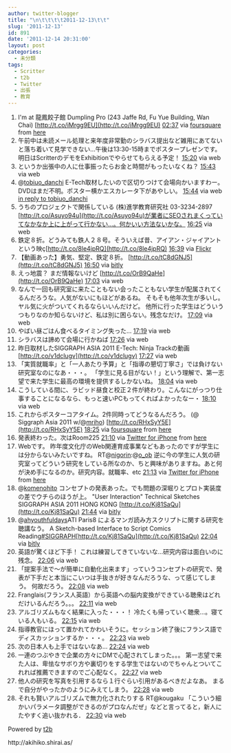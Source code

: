 ```yaml
---
author: twitter-blogger
title: "\n\t\t\t\t2011-12-13\t\t"
slug: '2011-12-13'
id: 891
date: '2011-12-14 20:31:00'
layout: post
categories:
  - 未分類
tags:
  - Scritter
  - t2b
  - Twitter
  - 出張
  - 教育
---
```


<div xmlns:georss="http://www.georss.org/georss">

1.  <span><span>I'm at 龍鳳餃子館 Dumpling Pro (243 Jaffe Rd, Fu Yue Building, Wan Chai) [http://t.co/iMrgg9EU](http://t.co/iMrgg9EU)</span> <span>[<span>02:37</span>](http://twitter.com/o_ob/status/146584627304345600) <span>via [foursquare](http://foursquare.com)</span> from [here<span></span>](http://maps.google.com/maps?q=22.279292,114.176844)</span></span>
2.  <span><span>午前中は未読メール処理と来年度非常勤のシラバス提出など雑用にあてないと落ち着いて見学できない…午後は13:30-15時までポスタープレゼンです。明日はScritterのデモをExhibitionでやらせてもらえる予定！</span> <span>[<span>15:20</span>](http://twitter.com/o_ob/status/146776581690503168) <span>via web</span></span></span>
3.  <span><span>というか出張中の人に仕事振ったらお金と時間がもったいなくね？</span> <span>[<span>15:43</span>](http://twitter.com/o_ob/status/146782211037859840) <span>via web</span></span></span>
4.  <span><span>@[tobiuo_danchi](http://twitter.com/tobiuo_danchi "tobiuo_danchi") E-Tech取材したいので区切りつけて会場向かいますわー。DVDはまだ不明。ポスター横かエスカレータ下があやしい。</span> <span>[<span>15:44</span>](http://twitter.com/o_ob/status/146782600193777664) <span>via web</span> [in reply to tobiuo_danchi](http://twitter.com/tobiuo_danchi/status/146782003793100800)</span></span>
5.  <span><span>うちのプロジェクトで関係している (株)進学教育研究社 03-3234-2897 [http://t.co/Asuyo94u](http://t.co/Asuyo94u)が業者にSEOされまくっていてなかなか上に上がって行かない…。何かいい方法ないかな。</span> <span>[<span>16:25</span>](http://twitter.com/o_ob/status/146792982710980608) <span>via web</span></span></span>
6.  <span><span>鉄定８折。どうみても鉄人２８号。そういえば昔、アイアン・ジャイアントという映ç[http://t.co/8le4jpRQ](http://t.co/8le4jpRQ)</span> <span>[<span>16:39</span>](http://twitter.com/o_ob/status/146796443745787904) <span>via [Flickr](http://flickr.com/services/twitter/)</span></span></span>
7.  <span><span>【動画あった】勇気、堅定、鉄定８折。 [http://t.co/tC8dGNJ5](http://t.co/tC8dGNJ5)</span> <span>[<span>16:50</span>](http://twitter.com/o_ob/status/146799229669617666) <span>via [bitly](http://bit.ly)</span></span></span>
8.  <span><span>えっ地震？ まだ情報ないけど [http://t.co/OrB9QaHe](http://t.co/OrB9QaHe)</span> <span>[<span>17:03</span>](http://twitter.com/o_ob/status/146802575679832064) <span>via web</span></span></span>
9.  <span><span>なんで一回も研究室に来たこともない会ったこともない学生が配属されてくるんだろうな。人気がないにもほどがあるね。 そもそも他年次生が多いし。ヤル気に火がついてくれるならいいんだけど。 他所に行った学生はどういうつもりなのか知らないけど、私は別に困らない。残念なだけ。</span> <span>[<span>17:09</span>](http://twitter.com/o_ob/status/146804038791479296) <span>via web</span></span></span>
10.  <span><span>やばい昼ごはん食べるタイミング失った…</span> <span>[<span>17:19</span>](http://twitter.com/o_ob/status/146806594754191360) <span>via web</span></span></span>
11.  <span><span>シラバスは諦めて会場に行かねば</span> <span>[<span>17:26</span>](http://twitter.com/o_ob/status/146808271100055553) <span>via web</span></span></span>
12.  <span><span>昨日取材したSIGGRAPH ASIA 2011 E-Tech: Ninja Trackの動画 [http://t.co/v1dclugv](http://t.co/v1dclugv)</span> <span>[<span>17:27</span>](http://twitter.com/o_ob/status/146808455108378624) <span>via web</span></span></span>
13.  <span><span>「実質就職率」と「一人あたり予算」と「指導の懇切丁寧さ」では負けない研究室なのになあ・・・。 「学生に見る目がない！」という理解で、第一志望で来た学生に最高の環境を提供するしかないね。</span> <span>[<span>18:04</span>](http://twitter.com/o_ob/status/146817835916738560) <span>via web</span></span></span>
14.  <span><span>こうしている間に、ラビッド昼食と校正２件が終わり。こんなにがっつり仕事することになるなら、もっと速いPCもってくればよかったなー・</span> <span>[<span>18:10</span>](http://twitter.com/o_ob/status/146819216002125825) <span>via web</span></span></span>
15.  <span><span>これからポスターコアタイム。2件同時ってどうなるんだろう。 (@ Siggraph Asia 2011 w/@[mriho](http://twitter.com/mriho "mriho")) [http://t.co/RHxSyY5E](http://t.co/RHxSyY5E)</span> <span>[<span>18:25</span>](http://twitter.com/o_ob/status/146823064192172032) <span>via [foursquare](http://foursquare.com)</span> from [here<span></span>](http://maps.google.com/maps?q=22.28110801,114.17222001)</span></span>
16.  <span><span>発表終わった。次はRoom225</span> <span>[<span>21:10</span>](http://twitter.com/o_ob/status/146864606961340416) <span>via [Twitter for iPhone](http://twitter.com/#!/download/iphone)</span> from [here<span></span>](http://maps.google.com/maps?q=22.28192084,114.17175161)</span></span>
17.  <span><span>Webです。 昨年度文化庁のWeb関連育成事業などもあったのですが学生には分からないみたいですね。 RT@[nigorin](http://twitter.com/nigorin "nigorin"):@[o_ob](http://twitter.com/o_ob "o_ob") 逆に今の学生に人気の研究室ってどういう研究をしている所なのか、ちと興味がありますね。あと何が決め手になるのか。研究内容。就職率、etc</span> <span>[<span>21:13</span>](http://twitter.com/o_ob/status/146865403501625344) <span>via [Twitter for iPhone](http://twitter.com/#!/download/iphone)</span> from [here<span></span>](http://maps.google.com/maps?q=22.28196756,114.17175038)</span></span>
18.  <span><span>@[komenohito](http://twitter.com/komenohito "komenohito") コンセプトの発表あった。でも問題の深堀りとプロト実装度の差でウチらのほうが上。 "User Interaction" Technical Sketches SIGGRAPH ASIA 2011 HONG KONG [http://t.co/Kj81SaQu](http://t.co/Kj81SaQu)</span> <span>[<span>21:44</span>](http://twitter.com/o_ob/status/146873164553662465) <span>via [bitly](http://bit.ly)</span></span></span>
19.  <span><span>@[ahyouthfuldays](http://twitter.com/ahyouthfuldays "ahyouthfuldays")ATI Paris8 によるマンガ読み方スクリプトに関する研究を聴講なう。 A Sketch-based Interface to Script Comics Reading[#SIGGRAPH](http://twitter.com/search?q=%23SIGGRAPH "#SIGGRAPH")[http://t.co/Kj81SaQu](http://t.co/Kj81SaQu)</span> <span>[<span>22:04</span>](http://twitter.com/o_ob/status/146878235085508608) <span>via [bitly](http://bit.ly)</span></span></span>
20.  <span><span>英語が驚くほど下手！ これは練習してきていないな…研究内容は面白いのに残念。</span> <span>[<span>22:06</span>](http://twitter.com/o_ob/status/146878717052989440) <span>via web</span></span></span>
21.  <span><span>「提案手法で～が簡単に自動化出来ます」っていうコンセプトの研究で、発表が下手だと本当にこいつは手抜きが好きなんだろうな、って感じてしまう。 何故だろう。</span> <span>[<span>22:08</span>](http://twitter.com/o_ob/status/146879237440282625) <span>via web</span></span></span>
22.  <span><span>Franglais(フランス人英語）から英語への脳内変換ができている聴衆はどれだけいるんだろう。。。</span> <span>[<span>22:11</span>](http://twitter.com/o_ob/status/146880006465916928) <span>via web</span></span></span>
23.  <span><span>アルゴリズムもなく結果に入った・・・！ 冷たくも帰っていく聴衆…。寝ている人もいる。</span> <span>[<span>22:15</span>](http://twitter.com/o_ob/status/146880957750837248) <span>via web</span></span></span>
24.  <span><span>指導教官にほって置かれてかわいそうに。セッション終了後にフランス語でディスカッションするか・・・。</span> <span>[<span>22:23</span>](http://twitter.com/o_ob/status/146883084569161728) <span>via web</span></span></span>
25.  <span><span>次の日本人も上手ではないなあ…</span> <span>[<span>22:24</span>](http://twitter.com/o_ob/status/146883334167994368) <span>via web</span></span></span>
26.  <span><span>一連のつぶやきで企業の方々にDMで心配されてしまった。。。 第一志望で来た人は、卑怯なサボり方や裏切りをする学生ではないのでちゃんとついてこれれば推薦できますのでご心配なく。</span> <span>[<span>22:27</span>](http://twitter.com/o_ob/status/146883880559968256) <span>via web</span></span></span>
27.  <span><span>他人の研究を写真を引用するなら１行ぐらい引用があるべきだよなあ。 まるで自分がやったかのようにみえてしまう。</span> <span>[<span>22:28</span>](http://twitter.com/o_ob/status/146884294860750848) <span>via web</span></span></span>
28.  <span><span>それも賢いアルゴリズムで無力化されたりする RT@kougaku 「こういう細かいパラメータ調整ができるのがプロなんだぜ」などと言ってると，新人にたやすく追い抜かれる．</span> <span>[<span>22:30</span>](http://twitter.com/o_ob/status/146884804091183104) <span>via web</span></span></span>

</div>

Powered by [t2b](http://t2b.utilz.jp/)

<div>http://akihiko.shirai.as/</div>